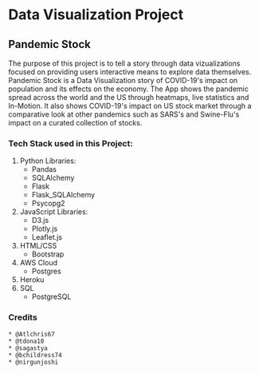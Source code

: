 # Data Visualization Project

## Pandemic Stock

The purpose of this project is to tell a story through data vizualizations focused on providing users interactive means to explore data themselves. Pandemic Stock is a Data Visualization story of COVID-19's impact on population and its effects on the economy. The App shows the pandemic spread across the world and the US through heatmaps, live statistics and In-Motion. It also shows COVID-19's impact on US stock market through a comparative look at other pandemics such as SARS's and Swine-Flu's impact on a curated collection of stocks.

### Tech Stack used in this Project:
  1. Python
       Libraries:
        * Pandas 
        * SQLAlchemy  
        * Flask
        * Flask_SQLAlchemy
        * Psycopg2
  2. JavaScript
       Libraries:
        * D3.js
        * Plotly.js
        * Leaflet.js
  3. HTML/CSS
        * Bootstrap
  5. AWS Cloud
        * Postgres
  6. Heroku
  7. SQL 
       * PostgreSQL
       
### Credits   
    * @Atlchris67
    * @tdona10
    * @sagastya
    * @bchildress74
    * @nirgunjoshi
